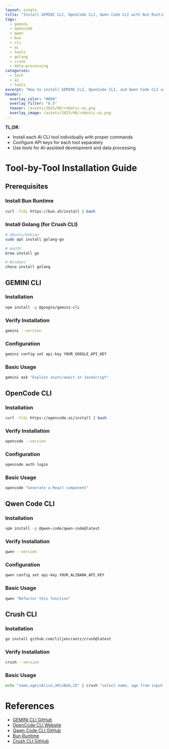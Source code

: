 ```yaml
---
layout: single
title: "Install GEMINI CLI, OpenCode CLI, Qwen Code CLI with Bun Runtime, and Crush CLI with Golang"
tags:
  - gemini
  - opencode
  - qwen
  - bun
  - cli
  - ai
  - tools
  - golang
  - crush
  - data-processing
categories:
  - tech
  - ai
  - tools
excerpt: "How to install GEMINI CLI, OpenCode CLI, and Qwen Code CLI using Bun runtime, plus Crush CLI for data processing using Golang."
header:
  overlay_color: "#000"
  overlay_filter: "0.5"
  teaser: /assets/2025/08/robotic-ai.png
  overlay_image: /assets/2025/08/robotic-ai.png
---
```


**TL;DR**:
- Install each AI CLI tool individually with proper commands
- Configure API keys for each tool separately
- Use tools for AI-assisted development and data processing

# Tool-by-Tool Installation Guide

## Prerequisites

### Install Bun Runtime

```bash
curl -fsSL https://bun.sh/install | bash
```

### Install Golang (for Crush CLI)

```bash
# Ubuntu/Debian
sudo apt install golang-go

# macOS
brew install go

# Windows
choco install golang
```

## GEMINI CLI

### Installation

```bash
npm install -g @google/gemini-cli
```

### Verify Installation

```bash
gemini --version
```

### Configuration

```bash
gemini config set api-key YOUR_GOOGLE_API_KEY
```

### Basic Usage

```bash
gemini ask "Explain async/await in JavaScript"
```

## OpenCode CLI

### Installation

```bash
curl -fsSL https://opencode.ai/install | bash
```

### Verify Installation

```bash
opencode --version
```

### Configuration

```bash
opencode auth login
```

### Basic Usage

```bash
opencode "Generate a React component"
```

## Qwen Code CLI

### Installation

```bash
npm install -g @qwen-code/qwen-code@latest
```

### Verify Installation

```bash
qwen --version
```

### Configuration

```bash
qwen config set api-key YOUR_ALIBABA_API_KEY
```

### Basic Usage

```bash
qwen "Refactor this function"
```

## Crush CLI

### Installation

```bash
go install github.com/liljencrantz/crush@latest
```

### Verify Installation

```bash
crush --version
```

### Basic Usage

```bash
echo "name,age\nAlice,30\nBob,25" | crush "select name, age from input where age > 20"
```


# References

- [GEMINI CLI GitHub](https://github.com/google-gemini/gemini-cli)
- [OpenCode CLI Website](https://opencode.ai)
- [Qwen Code CLI GitHub](https://github.com/QwenLM/qwen-code)
- [Bun Runtime](https://bun.sh)
- [Crush CLI GitHub](https://github.com/liljencrantz/crush)
